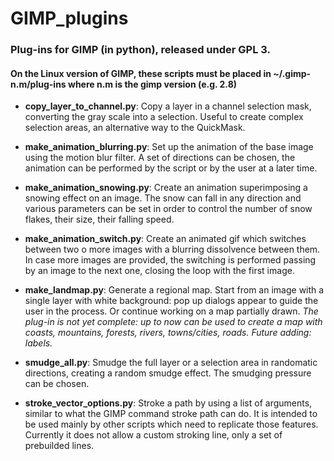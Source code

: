 # GIMP_plugins
### Plug-ins for GIMP (in python), released under GPL 3.
#### On the Linux version of GIMP, these scripts must be placed in ~/.gimp-n.m/plug-ins where n.m is the gimp version (e.g. 2.8)

* **copy_layer_to_channel.py**:
  Copy a layer in a channel selection mask, converting the gray scale into a selection. Useful to create complex selection areas, an alternative way to the QuickMask.

* **make_animation_blurring.py**:
  Set up the animation of the base image using the motion blur filter. A set of directions can be chosen, the animation can be performed by the script or by the user at a later time.

* **make_animation_snowing.py**:
  Create an animation superimposing a snowing effect on an image. The snow can fall in any direction and various parameters can be set in order to control the number of snow flakes, their size, their falling speed.

* **make_animation_switch.py**:
  Create an animated gif which switches between two o more images with a blurring dissolvence between them. In case more images are provided, the switching is performed passing by an image to the next one, closing the loop with the first image.

* **make_landmap.py**:
  Generate a regional map. Start from an image with a single layer with white background: pop up dialogs appear to guide the user in the process. Or continue working on a map partially drawn. _The plug-in is not yet complete: up to now can be used to create a map with coasts, mountains, forests, rivers, towns/cities, roads. Future adding: labels._

* **smudge_all.py**:
  Smudge the full layer or a selection area in randomatic directions, creating a random smudge effect. The smudging pressure can be chosen.

* **stroke_vector_options.py**:
  Stroke a path by using a list of arguments, similar to what the GIMP command stroke path can do. It is intended to be used mainly by other scripts which need to replicate those features. Currently it does not allow a custom stroking line, only a set of prebuilded lines.
